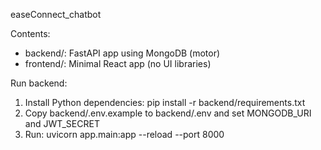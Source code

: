 easeConnect_chatbot

Contents:
- backend/: FastAPI app using MongoDB (motor)
- frontend/: Minimal React app (no UI libraries)

Run backend:
1. Install Python dependencies: pip install -r backend/requirements.txt
2. Copy backend/.env.example to backend/.env and set MONGODB_URI and JWT_SECRET
3. Run: uvicorn app.main:app --reload --port 8000


